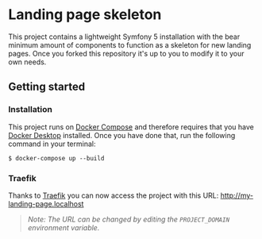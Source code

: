# Landing page skeleton
This project contains a lightweight Symfony 5 installation with the bear minimum amount of components
to function as a skeleton for new landing pages. Once you forked this repository
it's up to you to modify it to your own needs.

## Getting started
### Installation
This project runs on [Docker Compose] and therefore requires that you have [Docker Desktop] installed.
Once you have done that, run the following command in your terminal:

```
$ docker-compose up --build
```

### Traefik
Thanks to [Traefik] you can now access the project with this URL:
http://my-landing-page.localhost

> *Note: The URL can be changed by editing the `PROJECT_DOMAIN` environment variable.*

[Docker Compose]: https://docs.docker.com/compose/
[Docker Desktop]: https://www.docker.com/products/docker-desktop
[Traefik]: https://doc.traefik.io/traefik/
